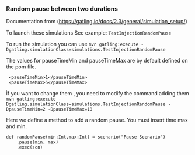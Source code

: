 ### Random pause between two durations

Documentation from (https://gatling.io/docs/2.3/general/simulation_setup/)

To launch these simulations 
See example: `TestInjectionRandomPause`

To run the simulation you can use
`mvn gatling:execute -Dgatling.simulationClass=simulations.TestInjectionRandomPause`

The values for pauseTimeMin and pauseTimeMax are by default defined on the pom file. 
```
 <pauseTimeMin>1</pauseTimeMin>
 <pauseTimeMax>5</pauseTimeMax>
```

Ìf you want to change them , you need to modify the command adding them
`mvn gatling:execute -Dgatling.simulationClass=simulations.TestInjectionRandomPause -DpauseTimeMin=2 -DpauseTimeMax=10`


Here we define a method to add a random pause. You must insert time max and min. 
```
def randomPause(min:Int,max:Int) = scenario("Pause Scenario")
    .pause(min, max)
    .exec(scn)
```
